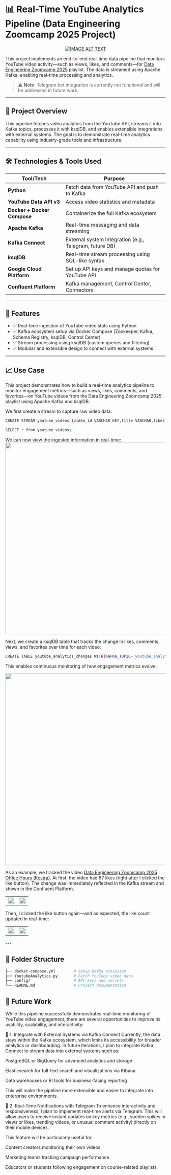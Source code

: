 # 📊 Real-Time YouTube Analytics Pipeline (Data Engineering Zoomcamp 2025 Project)

<div align="center">

  <a href="https://www.youtube.com/watch?v=X8cEEwi8DTM&list=PL3MmuxUbc_hJZdpLpRHp7dg6EOx828q6y" title="Video Title">
    <img src="https://i.ytimg.com/vi/X8cEEwi8DTM/hqdefault.jpg?sqp=-oaymwEXCOADEI4CSFryq4qpAwkIARUAAIhCGAE=&rs=AOn4CLCHMXvedNHuTfWxeUXhRUVacYUG3g" alt="IMAGE ALT TEXT" />
  </a>

</div>


This project implements an end-to-end real-time data pipeline that monitors YouTube video activity—such as views, likes, and comments—for [Data Engineering Zoomcamp 2025](https://www.youtube.com/watch?v=X8cEEwi8DTM&list=PL3MmuxUbc_hJZdpLpRHp7dg6EOx828q6y) playlist. The data is streamed using Apache Kafka, enabling real-time processing and analytics.

> ⚠️ **Note**: Telegram bot integration is currently not functional and will be addressed in future work.

---

## 🚀 Project Overview

This pipeline fetches video analytics from the YouTube API, streams it into Kafka topics, processes it with ksqlDB, and enables extensible integrations with external systems. The goal is to demonstrate real-time analytics capability using industry-grade tools and infrastructure.

---

## 🛠 Technologies & Tools Used

| Tool/Tech | Purpose |
|-----------|---------|
| **Python** | Fetch data from YouTube API and push to Kafka |
| **YouTube Data API v3** | Access video statistics and metadata |
| **Docker + Docker Compose** | Containerize the full Kafka ecosystem |
| **Apache Kafka** | Real-time messaging and data streaming |
| **Kafka Connect** | External system integration (e.g., Telegram, future DB) |
| **ksqlDB** | Real-time stream processing using SQL-like syntax |
| **Google Cloud Platform** | Set up API keys and manage quotas for YouTube API |
| **Confluent Platform** | Kafka management, Control Center, Connectors |

---

## 📌 Features

- ✅ Real-time ingestion of YouTube video stats using Python
- ✅ Kafka ecosystem setup via Docker Compose (Zookeeper, Kafka, Schema Registry, ksqlDB, Control Center)
- ✅ Stream processing using ksqlDB (custom queries and filtering)
- ✅ Modular and extensible design to connect with external systems

---

## 📈 Use Case
This project demonstrates how to build a real-time analytics pipeline to monitor engagement metrics—such as views, likes, comments, and favorites—on YouTube videos from the Data Engineering Zoomcamp 2025 playlist using Apache Kafka and ksqlDB.

We first create a stream to capture raw video data:
```bash
CREATE STREAM youtube_videos (video_id VARCHAR KEY,title VARCHAR,likes INTEGER,comments INTEGER,views INTEGER,favorites INTEGER,thumbnail VARCHAR) WITH (KAFKA_TOPIC = 'youtube_videos',PARTITIONS = 1,VALUE_FORMAT = 'JSON');
```
```bash
SELECT * from youtube_videos;
```
We can now view the ingested information in real-time:
<img src="https://github.com/Yaxin12/Real-Time-YouTube-Analytics-Pipeline-Data-Engineering-Zoomcamp-2025-Project-/blob/main/image/2.png" width="600"/>

Next, we create a ksqlDB table that tracks the change in likes, comments, views, and favorites over time for each video:
```bash
CREATE TABLE youtube_analytics_changes WITH(KAFKA_TOPIC='youtube_analytics_changes') AS SELECT video_id, latest_by_offset(title) as title, latest_by_offset(comments,2)[1] as comments_prev, latest_by_offset(comments,2)[2] as comments_curr, latest_by_offset(likes,2)[1] as likes_prev, latest_by_offset(likes,2)[2] as likes_curr, latest_by_offset(views,2)[1] as views_prev, latest_by_offset(views,2)[2] as views_curr, latest_by_offset(favorites,2)[1] as favorites_prev, latest_by_offset(favorites,2)[2] as favorites_curr FROM youtube_videos GROUP BY video_id EMIT CHANGES;
```
This enables continuous monitoring of how engagement metrics evolve:

<img src="https://github.com/Yaxin12/Real-Time-YouTube-Analytics-Pipeline-Data-Engineering-Zoomcamp-2025-Project-/blob/main/image/4.png" width="600"/>

As an example, we tracked the video [Data Engineering Zoomcamp 2025 Office Hours (Kestra)](https://www.youtube.com/watch?v=aBQulSpOgfY&t=574s). At first, the video had 67 likes (right after I clicked the like button). The change was immediately reflected in the Kafka stream and shown in the Confluent Platform.

<table> <tr> <td><img src="https://github.com/Yaxin12/Real-Time-YouTube-Analytics-Pipeline-Data-Engineering-Zoomcamp-2025-Project-/blob/main/image/5.png" width="100%"/></td> <td><img src="https://github.com/Yaxin12/Real-Time-YouTube-Analytics-Pipeline-Data-Engineering-Zoomcamp-2025-Project-/blob/main/image/6.png" width="100%"/></td> </tr> </table>
Then, I clicked the like button again—and as expected, the like count updated in real-time:

<table> <tr> <td><img src="https://github.com/Yaxin12/Real-Time-YouTube-Analytics-Pipeline-Data-Engineering-Zoomcamp-2025-Project-/blob/main/image/7.png" width="100%"/></td> <td><img src="https://github.com/Yaxin12/Real-Time-YouTube-Analytics-Pipeline-Data-Engineering-Zoomcamp-2025-Project-/blob/main/image/8.png" width="100%"/></td> </tr> </table>
---

## 📂 Folder Structure
```bash
├── docker-compose.yml        # Setup Kafka ecosystem
├── YoutubeAnalytics.py       # Fetch YouTube video data
├── config/                   # API keys and secrets
└── README.md                 # Project documentation
```

## 🔮 Future Work
While this pipeline successfully demonstrates real-time monitoring of YouTube video engagement, there are several opportunities to improve its usability, scalability, and interactivity:

🔌 1. Integrate with External Systems via Kafka Connect
Currently, the data stays within the Kafka ecosystem, which limits its accessibility for broader analytics or dashboarding. In future iterations, I plan to integrate Kafka Connect to stream data into external systems such as:

PostgreSQL or BigQuery for advanced analytics and storage

Elasticsearch for full-text search and visualizations via Kibana

Data warehouses or BI tools for business-facing reporting

This will make the pipeline more extensible and easier to integrate into enterprise environments.

📲 2. Real-Time Notifications with Telegram
To enhance interactivity and responsiveness, I plan to implement real-time alerts via Telegram. This will allow users to receive instant updates on key metrics (e.g., sudden spikes in views or likes, trending videos, or unusual comment activity) directly on their mobile devices.

This feature will be particularly useful for:

Content creators monitoring their own videos

Marketing teams tracking campaign performance

Educators or students following engagement on course-related playlists